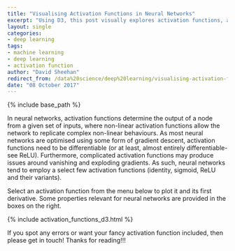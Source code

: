 ```yaml
---
title: "Visualising Activation Functions in Neural Networks"
excerpt: "Using D3, this post visually explores activation functions, a fundamental component of neural networks."
layout: single
categories:
- deep learning
tags:
- machine learning
- deep learning
- activation function
author: "David Sheehan"
redirect_from: /data%20science/deep%20learning/visualising-activation-functions-in-neural-networks/
date: "08 October 2017"
---
```


{% include base_path %}

In neural networks, activation functions determine the output of a node
from a given set of inputs, where non-linear activation functions allow
the network to replicate complex non-linear behaviours. As most neural
networks are optimised using some form of gradient descent, activation
functions need to be differentiable (or at least, almost entirely
differentiable- see ReLU). Furthermore, complicated activation functions
may produce issues around vanishing and exploding gradients. As such,
neural networks tend to employ a select few activation functions
(identity, sigmoid, ReLU and their variants).

Select an activation function from the menu below to plot it and its
first derivative. Some properties relevant for neural networks are
provided in the boxes on the right.

{% include activation_functions_d3.html %}

If you spot any errors or want your fancy activation function included, then please get in touch! Thanks for reading!!!
